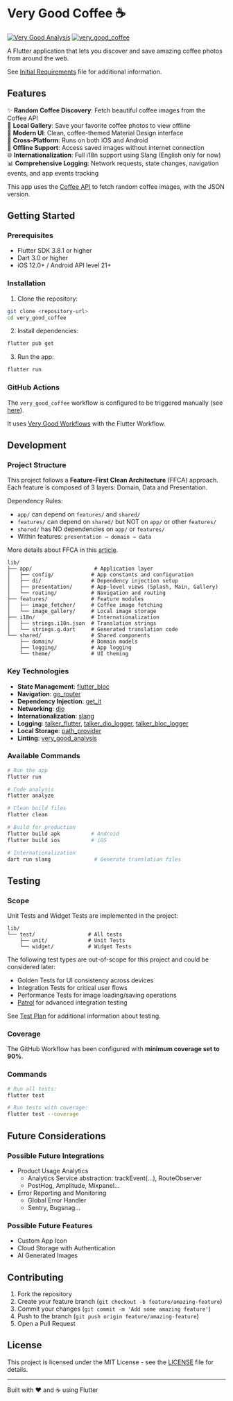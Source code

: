 # Very Good Coffee ☕

[![Very Good Analysis][very_good_analysis_badge]][very_good_analysis_link]
[![very_good_coffee](https://github.com/Statyk7/VeryGoodCoffee/actions/workflows/very_good_coffee.yml/badge.svg)](https://github.com/Statyk7/VeryGoodCoffee/actions/workflows/very_good_coffee.yml)

A Flutter application that lets you discover and save amazing coffee photos from around the web.

See [Initial Requirements](INITIAL_REQUIREMENTS.md) file for additional information.

## Features

✨ **Random Coffee Discovery**: Fetch beautiful coffee images from the Coffee API  
💾 **Local Gallery**: Save your favorite coffee photos to view offline  
🎨 **Modern UI**: Clean, coffee-themed Material Design interface  
📱 **Cross-Platform**: Runs on both iOS and Android  
🔄 **Offline Support**: Access saved images without internet connection  
🌐 **Internationalization**: Full i18n support using Slang (English only for now)  
📊 **Comprehensive Logging**: Network requests, state changes, navigation events, and app events tracking  

This app uses the [Coffee API](https://coffee.alexflipnote.dev/) to fetch random coffee images, with the JSON version.

## Getting Started

### Prerequisites

- Flutter SDK 3.8.1 or higher
- Dart 3.0 or higher
- iOS 12.0+ / Android API level 21+

### Installation

1. Clone the repository:
```bash
git clone <repository-url>
cd very_good_coffee
```

2. Install dependencies:
```bash
flutter pub get
```

3. Run the app:
```bash
flutter run
```

### GitHub Actions

The `very_good_coffee` workflow is configured to be triggered manually (see [here](https://docs.github.com/en/actions/how-tos/manage-workflow-runs/manually-run-a-workflow)).

It uses [Very Good Workflows](https://workflows.vgv.dev/) with the Flutter Workflow.

## Development

### Project Structure

This project follows a **Feature-First Clean Architecture** (FFCA) approach.
Each feature is composed of 3 layers: Domain, Data and Presentation.


Dependency Rules:
- `app/` can depend on `features/` and `shared/`
- `features/` can depend on `shared/` but NOT on `app/` or other `features/`
- `shared/` has NO dependencies on `app/` or `features/`
- Within features: `presentation → domain → data`

More details about FFCA in this [article](https://medium.com/@remy.baudet/feature-first-clean-architecture-for-flutter-246366e71c18).

```
lib/
├── app/                    # Application layer
│   ├── config/            # App constants and configuration
│   ├── di/                # Dependency injection setup
│   ├── presentation/      # App-level views (Splash, Main, Gallery)
│   └── routing/           # Navigation and routing
├── features/              # Feature modules
│   ├── image_fetcher/     # Coffee image fetching
│   └── image_gallery/     # Local image storage
├── i18n/                  # Internationalization
│   ├── strings.i18n.json  # Translation strings
│   └── strings.g.dart     # Generated translation code
└── shared/                # Shared components
    ├── domain/            # Domain models
    ├── logging/           # App logging
    └── theme/             # UI theming
```

### Key Technologies

- **State Management**: [flutter_bloc](https://pub.dev/packages/flutter_bloc)
- **Navigation**: [go_router](https://pub.dev/packages/go_router)
- **Dependency Injection**: [get_it](https://pub.dev/packages/get_it)
- **Networking**: [dio](https://pub.dev/packages/dio)
- **Internationalization**: [slang](https://pub.dev/packages/slang)
- **Logging**: [talker_flutter](https://pub.dev/packages/talker_flutter), [talker_dio_logger](https://pub.dev/packages/talker_dio_logger), [talker_bloc_logger](https://pub.dev/packages/talker_bloc_logger)
- **Local Storage**: [path_provider](https://pub.dev/packages/path_provider)
- **Linting**: [very_good_analysis](https://pub.dev/packages/very_good_analysis)

### Available Commands

```bash
# Run the app
flutter run

# Code analysis
flutter analyze

# Clean build files
flutter clean

# Build for production
flutter build apk          # Android
flutter build ios          # iOS

# Internationalization
dart run slang              # Generate translation files
```

## Testing

### Scope
Unit Tests and Widget Tests are implemented in the project:
```
lib/
└── test/                 # All tests
    ├── unit/             # Unit Tests
    └── widget/           # Widget Tests
```

The following test types are out-of-scope for this project and could be considered later:
- Golden Tests for UI consistency across devices
- Integration Tests for critical user flows
- Performance Tests for image loading/saving operations
- [Patrol](https://patrol.leancode.co/) for advanced integration testing

See [Test Plan](TEST_PLAN.md) for additional information about testing.

### Coverage
The GitHub Workflow has been configured with **minimum coverage set to 90%**.

### Commands
```bash
# Run all tests:
flutter test

# Run tests with coverage:
flutter test --coverage
```

## Future Considerations

### Possible Future Integrations

- Product Usage Analytics
  - Analytics Service abstraction: trackEvent(…), RouteObserver
  - PostHog, Amplitude, Mixpanel…
- Error Reporting and Monitoring
  - Global Error Handler
  - Sentry, Bugsnag…

### Possible Future Features

- Custom App Icon
- Cloud Storage with Authentication
- AI Generated Images

## Contributing

1. Fork the repository
2. Create your feature branch (`git checkout -b feature/amazing-feature`)
3. Commit your changes (`git commit -m 'Add some amazing feature'`)
4. Push to the branch (`git push origin feature/amazing-feature`)
5. Open a Pull Request

## License

This project is licensed under the MIT License - see the [LICENSE](LICENSE) file for details.

---

Built with ❤️ and ☕ using Flutter

[very_good_analysis_badge]: https://img.shields.io/badge/style-very_good_analysis-B22C89.svg
[very_good_analysis_link]: https://pub.dev/packages/very_good_analysis
